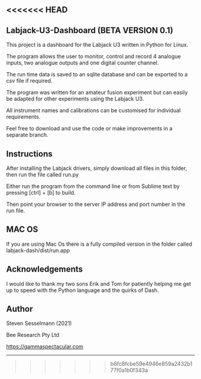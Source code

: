 <<<<<<< HEAD
---------------------------------------
Labjack-U3-Dashboard (BETA VERSION 0.1)
---------------------------------------

This project is a dashboard for the Labjack U3 written in Python for Linux. 

The program allows the user to monitor, control and record 4 analogue inputs, 
two analogue outputs and one digital counter channel.

The run time data is saved to an sqlite database and can be exported to 
a csv file if required. 

The program was written for an amateur fusion experiment but can easily be
adapted for other experiments using the Labjack U3.

All instrument names and calibrations can be customised for individual requirements.

Feel free to download and use the code or make improvements in a separate branch.

Instructions
------------
After installing the Labjack drivers, simply download all files
in this folder, then run the file called run.py

Either run the program from the command line or from Sublime text 
by pressing [ctrl] + [b] to build.

Then point your browser to the server IP address and port number in the run file.

MAC OS
------
If you are using Mac Os there is a fully compiled version
in the folder called labjack-dash/dist/run.app


Acknowledgements
----------------
I would like to thank my two sons Erik and Tom for patiently helping me get 
up to speed with the Python language and the quirks of Dash.


Author
------
Steven Sesselmann (2021)

Bee Research Pty Ltd

https://gammaspectacular.com

------------------------------------------------
>>>>>>> b6fc8fcbe59e4946e859a2432b177f0a1b0f343a
